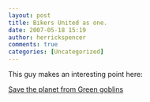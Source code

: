 ```yaml
---
layout: post
title: Bikers United as one.
date: 2007-05-18 15:19
author: herrickspencer
comments: true
categories: [Uncategorized]
---
```

<div id="msgcns!DB2DE5E67B922610!165" class="bvMsg"><p>This guy makes an interesting point here:</p> <p><a href="http://motorcyclegeek.spaces.live.com/blog/cns!BDF28C7FABE05761!135.entry">Save the planet from Green goblins</a></p></div>
